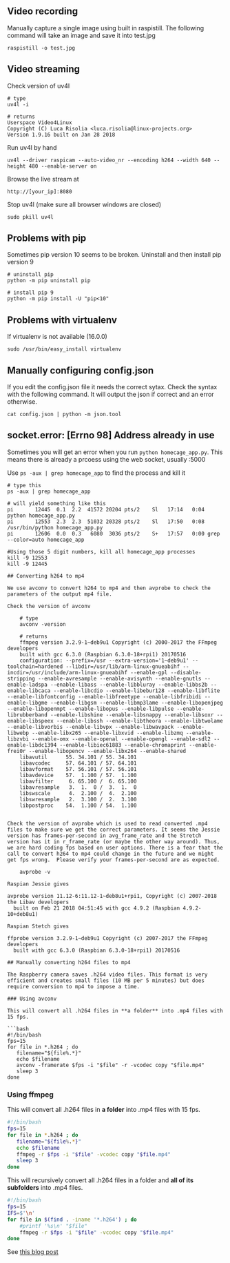 ## Video recording

Manually capture a single image using built in raspistill. The following command will take an image and save it into test.jpg

```
raspistill -o test.jpg
```

## Video streaming

Check version of uv4l

	# type
	uv4l -i
	
	# returns
	Userspace Video4Linux
	Copyright (C) Luca Risolia <luca.risolia@linux-projects.org>
	Version 1.9.16 built on Jan 28 2018


Run uv4l by hand

```
uv4l --driver raspicam --auto-video_nr --encoding h264 --width 640 --height 480 --enable-server on
```

Browse the live stream at

```
http://[your_ip]:8080
```

Stop uv4l (make sure all browser windows are closed)

```
sudo pkill uv4l
```

## Problems with pip

Sometimes pip version 10 seems to be broken. Uninstall and then install pip version 9

	# uninstall pip
	python -m pip uninstall pip
	
	# install pip 9
	python -m pip install -U "pip<10"
	
## Problems with virtualenv

If virtualenv is not available (16.0.0)

	sudo /usr/bin/easy_install virtualenv

## Manually configuring config.json

If you edit the config.json file it needs the correct sytax. Check the syntax with the following command. It will output the json if correct and an error otherwise.

	cat config.json | python -m json.tool

## socket.error: [Errno 98] Address already in use

Sometimes you will get an error when you run `python homecage_app.py`. This means there is already a prcoess using the web socket, usually :5000

Use `ps -aux | grep homecage_app` to find the process and kill it

```
# type this
ps -aux | grep homecage_app

# will yield something like this
pi       12445  0.1  2.2  41572 20204 pts/2    Sl   17:14   0:04 python homecage_app.py
pi       12553  2.3  2.3  51032 20328 pts/2    Sl   17:50   0:08 /usr/bin/python homecage_app.py
pi       12606  0.0  0.3   6080  3036 pts/2    S+   17:57   0:00 grep --color=auto homecage_app

#Using those 5 digit numbers, kill all homecage_app processes
kill -9 12553
kill -9 12445

## Converting h264 to mp4

We use avconv to convert h264 to mp4 and then avprobe to check the parameters of the output mp4 file.

Check the version of avconv

	# type
	avconv -version

	# returns
	ffmpeg version 3.2.9-1~deb9u1 Copyright (c) 2000-2017 the FFmpeg developers
	built with gcc 6.3.0 (Raspbian 6.3.0-18+rpi1) 20170516
	configuration: --prefix=/usr --extra-version='1~deb9u1' --toolchain=hardened --libdir=/usr/lib/arm-linux-gnueabihf --incdir=/usr/include/arm-linux-gnueabihf --enable-gpl --disable-stripping --enable-avresample --enable-avisynth --enable-gnutls --enable-ladspa --enable-libass --enable-libbluray --enable-libbs2b --enable-libcaca --enable-libcdio --enable-libebur128 --enable-libflite --enable-libfontconfig --enable-libfreetype --enable-libfribidi --enable-libgme --enable-libgsm --enable-libmp3lame --enable-libopenjpeg --enable-libopenmpt --enable-libopus --enable-libpulse --enable-librubberband --enable-libshine --enable-libsnappy --enable-libsoxr --enable-libspeex --enable-libssh --enable-libtheora --enable-libtwolame --enable-libvorbis --enable-libvpx --enable-libwavpack --enable-libwebp --enable-libx265 --enable-libxvid --enable-libzmq --enable-libzvbi --enable-omx --enable-openal --enable-opengl --enable-sdl2 --enable-libdc1394 --enable-libiec61883 --enable-chromaprint --enable-frei0r --enable-libopencv --enable-libx264 --enable-shared
	libavutil      55. 34.101 / 55. 34.101
	libavcodec     57. 64.101 / 57. 64.101
	libavformat    57. 56.101 / 57. 56.101
	libavdevice    57.  1.100 / 57.  1.100
	libavfilter     6. 65.100 /  6. 65.100
	libavresample   3.  1.  0 /  3.  1.  0
	libswscale      4.  2.100 /  4.  2.100
	libswresample   2.  3.100 /  2.  3.100
	libpostproc    54.  1.100 / 54.  1.100


Check the version of avprobe which is used to read converted .mp4 files to make sure we get the correct parameters. It seems the Jessie version has frames-per-second in avg_frame_rate and the Stretch version has it in r_frame_rate (or maybe the other way around). Thus, we are hard coding fps based on user options. There is a fear that the call to convert h264 to mp4 could change in the future and we might get fps wrong.  Please verify your frames-per-second are as expected.

	avprobe -v

Raspian Jessie gives

avprobe version 11.12-6:11.12-1~deb8u1+rpi1, Copyright (c) 2007-2018 the Libav developers
  built on Feb 21 2018 04:51:45 with gcc 4.9.2 (Raspbian 4.9.2-10+deb8u1)

Raspian Stetch gives

ffprobe version 3.2.9-1~deb9u1 Copyright (c) 2007-2017 the FFmpeg developers
  built with gcc 6.3.0 (Raspbian 6.3.0-18+rpi1) 20170516

## Manually converting h264 files to mp4

The Raspberry camera saves .h264 video files. This format is very efficient and creates small files (10 MB per 5 minutes) but does require conversion to mp4 to impose a time.

### Using avconv

This will convert all .h264 files in **a folder** into .mp4 files with 15 fps.

```bash
#!/bin/bash
fps=15
for file in *.h264 ; do
   filename="${file%.*}"
   echo $filename
   avconv -framerate $fps -i "$file" -r -vcodec copy "$file.mp4"
   sleep 3
done
```

### Using ffmpeg

This will convert all .h264 files in **a folder** into .mp4 files with 15 fps.

```bash
#!/bin/bash
fps=15
for file in *.h264 ; do
   filename="${file%.*}"
   echo $filename
   ffmpeg -r $fps -i "$file" -vcodec copy "$file.mp4"
   sleep 3
done
```

This will recursively convert all .h264 files in a folder and **all of its subfolders** into .mp4 files.

```bash
#!/bin/bash
fps=15
IFS=$'\n'
for file in $(find . -iname '*.h264') ; do
	#printf '%s\n' "$file"
	ffmpeg -r $fps -i "$file" -vcodec copy "$file.mp4"
done
```

See [this blog post][6]




[6]: http://blog.cudmore.io/post/2017/11/01/libav-for-ffmpeg/

